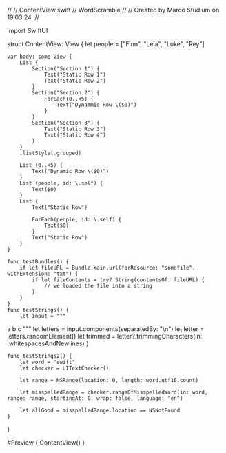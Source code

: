 //
//  ContentView.swift
//  WordScramble
//
//  Created by Marco Studium on 19.03.24.
//

import SwiftUI

struct ContentView: View {
    let people = ["Finn", "Leia", "Luke", "Rey"]
    
    var body: some View {
        List {
            Section("Section 1") {
                Text("Static Row 1")
                Text("Static Row 2")
            }
            Section("Section 2") {
                ForEach(0..<5) {
                    Text("Dynammic Row \($0)")
                }
            }
            Section("Section 3") {
                Text("Static Row 3")
                Text("Static Row 4")
            }
        }
        .listStyle(.grouped)
        
        List (0..<5) {
            Text("Dynamic Row \($0)")
        }
        List (people, id: \.self) {
            Text($0)
        }
        List {
            Text("Static Row")
        
            ForEach(people, id: \.self) {
                Text($0)
            }
            Text("Static Row")
        }
    }
    
    func testBundles() {
        if let fileURL = Bundle.main.url(forResource: "somefile", withExtension: "txt") {
            if let fileContents = try? String(contentsOf: fileURL) {
                // we loaded the file into a string
            }
        }
    }
    func testStrings() {
        let input = """
a
b
c
"""
        let letters = input.components(separatedBy: "\n")
        let letter = letters.randomElement()
        let trimmed = letter?.trimmingCharacters(in: .whitespacesAndNewlines)
    }
    
    func testStrings2() {
        let word = "swift"
        let checker = UITextChecker()
        
        let range = NSRange(location: 0, length: word.utf16.count)
        
        let misspelledRange = checker.rangeOfMisspelledWord(in: word, range: range, startingAt: 0, wrap: false, language: "en")
        
        let allGood = misspelledRange.location == NSNotFound
    }
}

#Preview {
    ContentView()
}

